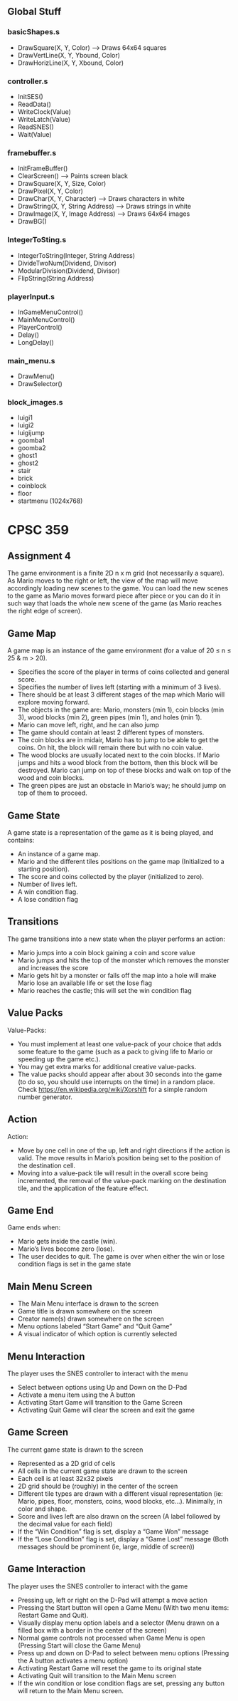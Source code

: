 ## Global Stuff
### basicShapes.s
* DrawSquare(X, Y, Color) --> Draws 64x64 squares
* DrawVertLine(X, Y, Ybound, Color)
* DrawHorizLine(X, Y, Xbound, Color)
### controller.s
* InitSES()
* ReadData()
* WriteClock(Value)
* WriteLatch(Value)
* ReadSNES()
* Wait(Value)
### framebuffer.s
* InitFrameBuffer()
* ClearScreen() --> Paints screen black
* DrawSquare(X, Y, Size, Color)
* DrawPixel(X, Y, Color)
* DrawChar(X, Y, Character) --> Draws characters in white
* DrawString(X, Y, String Address) --> Draws strings in white
* DrawImage(X, Y, Image Address) --> Draws 64x64 images
* DrawBG() 
### IntegerToSting.s
* IntegerToString(Integer, String Address)
* DivideTwoNum(Dividend, Divisor)
* ModularDivision(Dividend, Divisor)
* FlipString(String Address)
### playerInput.s
* InGameMenuControl()
* MainMenuControl()
* PlayerControl()
* Delay()
* LongDelay()
### main_menu.s
* DrawMenu()
* DrawSelector()
### block_images.s
* luigi1
* luigi2
* luigijump
* goomba1
* goomba2
* ghost1
* ghost2
* stair
* brick
* coinblock
* floor
* startmenu (1024x768)

# CPSC 359

## Assignment 4

The game environment is a finite 2D n x m grid (not necessarily a square). As Mario moves to the right or left, the view of the map will move accordingly loading new scenes to the game. You can load the new scenes to the game as Mario moves forward piece after piece or you can do it in such way that loads the whole new scene of the game (as Mario reaches the right edge of screen).

## Game Map
A game map is an instance of the game environment (for a value of 20 ≤ n ≤ 25 & m > 20). 
* Specifies the score of the player in terms of coins collected and general score.
* Specifies the number of lives left (starting with a minimum of 3 lives).
* There should be at least 3 different stages of the map which Mario will explore moving forward.
* The objects in the game are: Mario, monsters (min 1), coin blocks (min 3), wood blocks (min 2), green pipes (min 1), and holes (min 1).
* Mario can move left, right, and he can also jump
* The game should contain at least 2 different types of monsters.
* The coin blocks are in midair, Mario has to jump to be able to get the coins. On hit, the block will remain there but with no coin value.
* The wood blocks are usually located next to the coin blocks. If Mario jumps and hits a wood block from the bottom, then this block will be destroyed. Mario can jump on top of these blocks and walk on top of the wood and coin blocks.
* The green pipes are just an obstacle in Mario’s way; he should jump on top of them to proceed.

## Game State
A game state is a representation of the game as it is being played, and contains:
* An instance of a game map.
* Mario and the different tiles positions on the game map (Initialized to a starting position).
* The score and coins collected by the player (initialized to zero).
* Number of lives left.
* A win condition flag. 
* A lose condition flag 

## Transitions
The game transitions into a new state when the player performs an action:
* Mario jumps into a coin block gaining a coin and score value
* Mario jumps and hits the top of the monster which removes the monster and increases the score
* Mario gets hit by a monster or falls off the map into a hole will make Mario lose an available life or set the lose flag
* Mario reaches the castle; this will set the win condition flag

## Value Packs
Value-Packs:
* You must implement at least one value-pack of your choice that adds some feature to the game (such as a pack to giving life to Mario or speeding up the game etc.).
* You may get extra marks for additional creative value-packs.
* The value packs should appear after about 30 seconds into the game (to do so, you should use interrupts on the time) in a random place. Check https://en.wikipedia.org/wiki/Xorshift for a simple random number generator.

## Action
Action: 
* Move by one cell in one of the up, left and right directions if the action is valid. The move results in Mario’s position being set to the position of the destination cell.
* Moving into a value-pack tile will result in the overall score being incremented, the removal of the value-pack marking on the destination tile, and the application of the feature effect.

## Game End
Game ends when:
* Mario gets inside the castle (win).
* Mario’s lives become zero (lose).
* The user decides to quit. The game is over when either the win or lose condition flags is set in the game state 

## Main Menu Screen
* The Main Menu interface is drawn to the screen
* Game title is drawn somewhere on the screen
* Creator name(s) drawn somewhere on the screen
* Menu options labeled “Start Game” and “Quit Game”
* A visual indicator of which option is currently selected

## Menu Interaction
The player uses the SNES controller to interact with the menu
* Select between options using Up and Down on the D-Pad
* Activate a menu item using the A button
* Activating Start Game will transition to the Game Screen
* Activating Quit Game will clear the screen and exit the game 

## Game Screen
The current game state is drawn to the screen
* Represented as a 2D grid of cells
* All cells in the current game state are drawn to the screen
* Each cell is at least 32x32 pixels
* 2D grid should be (roughly) in the center of the screen
* Different tile types are drawn with a different visual representation (ie: Mario, pipes, floor, monsters, coins, wood blocks, etc...). Minimally, in color and shape.
* Score and lives left are also drawn on the screen (A label followed by the decimal value for each field)
* If the “Win Condition” flag is set, display a “Game Won” message
* If the “Lose Condition” flag is set, display a “Game Lost” message (Both messages should be prominent (ie, large, middle of screen)) 

## Game Interaction
The player uses the SNES controller to interact with the game
* Pressing up, left or right on the D-Pad will attempt a move action 
* Pressing the Start button will open a Game Menu (With two menu items: Restart Game and Quit). 
* Visually display menu option labels and a selector (Menu drawn on a filled box with a border in the center of the screen)
* Normal game controls not processed when Game Menu is open (Pressing Start will close the Game Menu)
* Press up and down on D-Pad to select between menu options (Pressing the A button activates a menu option)
* Activating Restart Game will reset the game to its original state 
* Activating Quit will transition to the Main Menu screen 
* If the win condition or lose condition flags are set, pressing any button will return to the Main Menu screen.
